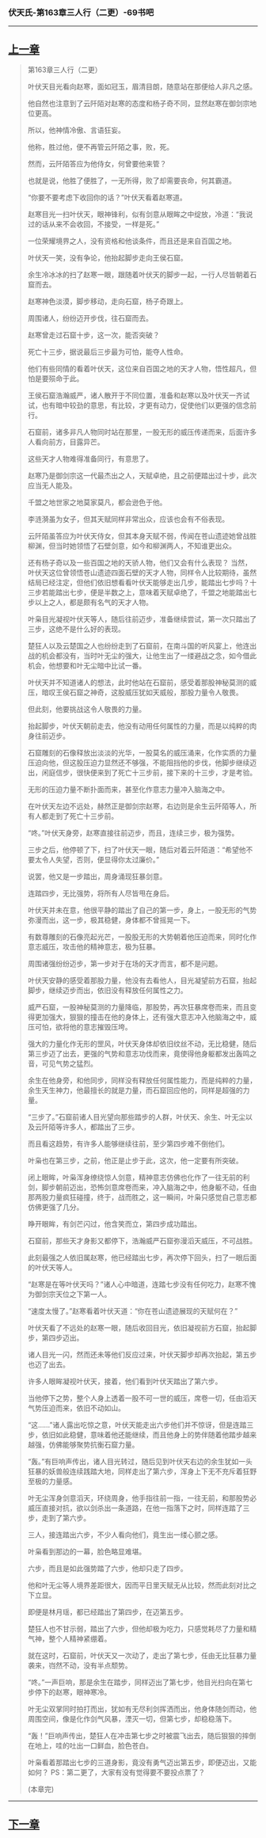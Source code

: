 ### 伏天氏-第163章三人行（二更）-69书吧

--------
[上一章](./39afd60e8fc03fffa5a13f5cad934f63.md)
--------


>
>
>
>第163章三人行（二更）
>
>叶伏天目光看向赵寒，面如冠玉，眉清目朗，随意站在那便给人非凡之感。
>
>他自然也注意到了云阡陌对赵寒的态度和杨子奇不同，显然赵寒在御剑宗地位更高。
>
>所以，他神情冷傲、言语狂妄。
>
>他称，胜过他，便不再管云阡陌之事，败，死。
>
>然而，云阡陌答应为他侍女，何曾要他来管？
>
>也就是说，他胜了便胜了，一无所得，败了却需要丧命，何其霸道。
>
>“你要不要考虑下收回你的话？”叶伏天看着赵寒道。
>
>赵寒目光一扫叶伏天，眼神锋利，似有剑意从眼眸之中绽放，冷道：“我说过的话从来不会收回，不接受，一样是死。”
>
>一位荣耀境界之人，没有资格和他谈条件，而且还是来自百国之地。
>
>叶伏天一笑，没有争论，他抬起脚步走向王侯石窟。
>
>余生冷冰冰的扫了赵寒一眼，跟随着叶伏天的脚步一起，一行人尽皆朝着石窟而去。
>
>赵寒神色淡漠，脚步移动，走向石窟，杨子奇跟上。
>
>周围诸人，纷纷迈开步伐，往石窟而去。
>
>赵寒曾走过石窟十步，这一次，能否突破？
>
>死亡十三步，据说最后三步最为可怕，能夺人性命。
>
>他们有些同情的看着叶伏天，这位来自百国之地的天才人物，悟性超凡，但怕是要殒命于此。
>
>王侯石窟浩瀚威严，诸人散开于不同位置，准备和赵寒以及叶伏天一齐试试，也有暗中较劲的意思，有比较，才更有动力，促使他们以更强的信念前行。
>
>石窟前，诸多非凡人物同时站在那里，一股无形的威压传递而来，后面许多人看向前方，目露异芒。
>
>这些天才人物难得准备同行，有意思了。
>
>赵寒乃是御剑宗这一代最杰出之人，天赋卓绝，且之前便踏出过十步，此次应当无人能及。
>
>千盟之地世家之地莫家莫凡，都会逊色于他。
>
>李涟漪虽为女子，但其天赋同样非常出众，应该也会有不俗表现。
>
>云阡陌虽答应为叶伏天侍女，但其本身天赋不弱，传闻在苍山遗迹她曾战胜柳渊，但当时她领悟了石壁剑意，如今和柳渊两人，不知谁更出众。
>
>还有杨子奇以及一些百国之地的天骄人物，他们又会有什么表现？
>当然，叶伏天这位曾领悟苍山遗迹四面石壁的天才人物，同样令人比较期待，虽然结局已经注定，但他们依旧想看看叶伏天能够走出几步，能踏出七步吗？十三步若能踏出七步，便是半数之上，意味着天赋卓绝了，千盟之地能踏出七步以上之人，都是颇有名气的天才人物。
>
>叶枭目光凝视叶伏天等人，随后往前迈步，准备继续尝试，第一次只踏出了三步，这绝不是什么好的表现。
>
>楚狂人以及云楚国之人也纷纷走到了石窟前，在南斗国的听风宴上，他连出战的机会都没有，当时叶无尘的强大，让他生出了一缕避战之念，如今借此机会，他想要和叶无尘暗中比试一番。
>
>叶伏天并不知道诸人的想法，此时他站在石窟前，感受着那股神秘莫测的威压，暗叹王侯石窟之神奇，这股威压犹如天威般，那股力量令人敬畏。
>
>但此刻，他要挑战这令人敬畏的力量。
>
>抬起脚步，叶伏天朝前走去，他没有动用任何属性的力量，而是以纯粹的肉身往前迈步。
>
>石窟雕刻的石像释放出淡淡的光华，一股莫名的威压涌来，化作实质的力量压迫向他，但这股压迫力显然还不够强，不能阻挡他的步伐，他脚步继续迈出，闲庭信步，很快便来到了死亡十三步前，接下来的十三步，才是考验。
>
>无形的压迫力量不断扑面而来，甚至化作意志力量冲入脑海之中。
>
>在叶伏天左边不远处，赫然正是御剑宗赵寒，右边则是余生云阡陌等人，所有人都走到了死亡十三步前。
>
>“咚。”叶伏天身旁，赵寒直接往前迈步，而且，连续三步，极为强势。
>
>三步之后，他停顿了下，扫了叶伏天一眼，随后对着云阡陌道：“希望他不要太令人失望，否则，便显得你太过廉价。”
>
>说罢，他又是一步踏出，周身涌现狂暴剑意。
>
>连踏四步，无比强势，将所有人尽皆甩在身后。
>
>叶伏天并未在意，他很平静的踏出了自己的第一步，身上，一股无形的气势弥漫而出，这一步，极其稳健，身体都不曾摇晃一下。
>
>有数尊雕刻的石像亮起光芒，一股股无形的大势朝着他压迫而来，同时化作意志威压，攻击他的精神意志，极为狂暴。
>
>周围诸强纷纷迈步，第一步对于在场的天才而言，都不是问题。
>
>叶伏天安静的感受着那股力量，他没有去看他人，目光凝望前方石窟，抬起脚步，继续迈步而出，依旧没有释放任何属性之力。
>
>威严石窟，一股神秘莫测的力量降临，那股势，再次狂暴席卷而来，而且变得更加强大，狠狠的撞击在他的身体上，还有强大意志冲入他脑海之中，威压可怕，欲将他的意志摧毁压垮。
>
>强大的力量化作无形的罡风，叶伏天身体却依旧纹丝不动，无比稳健，随后第三步迈了出去，更强的气势和意志功伐而来，竟使得他身躯都发出轰鸣之音，可见气势之猛烈。
>
>余生在他身旁，和他同步，同样没有释放任何属性能力，而是纯粹的力量，余生天生神力，他最擅长的就是力量，而石窟回应他的，同样是超强的力量。
>
>“三步了。”石窟前诸人目光望向那些踏步的人群，叶伏天、余生、叶无尘以及云阡陌等许多人，都踏出了三步。
>
>而且看这趋势，有许多人能够继续往前，至少第四步难不倒他们。
>
>叶枭也在第三步，之前，他正是止步于此，这次，他一定要有所突破。
>
>闭上眼眸，叶枭浑身缭绕惊人剑意，精神意志仿佛也化作了一往无前的利剑，脚步朝前迈出，恐怖剑意席卷而来，冲入脑海之中，他身躯不动，任由那两股力量疯狂碰撞，终于，战而胜之，这一瞬间，叶枭只感觉自己意志都仿佛更强了几分。
>
>睁开眼眸，有剑芒闪过，他含笑而立，第四步成功踏出。
>
>石窟前，那些天才身影又都停下，浩瀚威严石窟弥漫滔天威压，不可战胜。
>
>此刻最强之人依旧属赵寒，他已经踏出七步，再次停下回头，扫了一眼后面的叶伏天等人。
>
>“赵寒是在等叶伏天吗？”诸人心中暗道，连踏七步没有任何吃力，赵寒不愧为御剑宗天位之下第一人。
>
>“速度太慢了。”赵寒看着叶伏天道：“你在苍山遗迹展现的天赋何在？”
>
>叶伏天看了不远处的赵寒一眼，随后收回目光，依旧凝视前方石窟，抬起脚步，第四步迈出。
>
>诸人目光一闪，然而还未等他们反应过来，叶伏天脚步却再次抬起，第五步也迈了出去。
>
>许多人眼眸凝视叶伏天，接着，他们看到叶伏天踏出了第六步。
>
>当他停下之势，整个人身上透着一股不可一世的威压，席卷一切，任由滔天气势压迫而来，依旧不动如山。
>
>“这……”诸人露出吃惊之意，叶伏天能走出六步他们并不惊讶，但是连踏三步，依旧如此稳健，意味着他还能继续，而且他身上的势伴随着他踏步越来越强，仿佛能够聚势抗衡石窟力量。
>
>“轰。”有巨响声传出，诸人目光转过，随后见到叶伏天右边的余生犹如一头狂暴的妖兽般连续践踏大地，同样走出了第六步，浑身上下无不充斥着狂野至极的力量感。
>
>叶无尘浑身剑意滔天，环绕周身，他手指往前一指，一往无前，和那股势必威压直接对抗，欲以剑杀出一条道路，在他一指落下之时，同样连踏了三步，走到了第六步。
>
>三人，接连踏出六步，不少人看向他们，竟生出一缕心颤之感。
>
>叶枭看到那边的一幕，脸色略显难堪。
>
>六步，而且是如此强势踏了六步，他却只走了四步。
>
>他和叶无尘等人境界差距很大，因而平日里天赋无从比较，然而此刻对比之下立显。
>
>即便是林月瑶，都已经踏出了第四步，在迈第五步。
>
>楚狂人也不甘示弱，踏出了六步，但他却极为吃力，只感觉耗尽了力量和精气神，整个人精神紧绷着。
>
>就在这时，石窟前，叶伏天又一次动了，走出了第七步，任由无比狂暴力量袭来，岿然不动，没有半点颓势。
>
>“咚。”一声巨响，那是余生在踏步，同样迈出了第七步，他目光扫向在第七步停下的赵寒，眼神寒冷。
>
>叶无尘双掌同时拍打而出，犹如有无尽利剑挥洒而出，他身体随剑而动，他周围空间，像是化作剑气风暴，湮灭一切，但第七步，却稳稳落下。
>
>“轰！”巨响声传出，楚狂人在冲击第七步之时被震飞出去，随后狠狠的摔倒在地上，哇的吐出一口鲜血，脸色苍白。
>
>叶枭看着那踏出七步的三道身影，竟没有勇气迈出第五步，即便迈出，又能如何？
>PS：第二更了，大家有没有觉得要不要投点票了？
>
>(本章完)
>
>

--------
[下一章](./1ffeae4ea224be837cae00bf7fdce965.md)
--------
